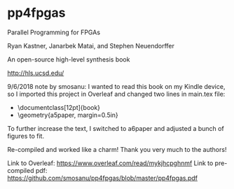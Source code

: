 # pp4fpgas
Parallel Programming for FPGAs

Ryan Kastner, Janarbek Matai, and Stephen Neuendorffer

An open-source high-level synthesis book

http://hls.ucsd.edu/

9/6/2018 note by smosanu:
I wanted to read this book on my Kindle device, so I imported this project in Overleaf and changed two lines in main.tex file:
- \documentclass[12pt]{book}
- \geometry{a5paper, margin=0.5in}

To further increase the text, I switched to a6paper and adjusted a bunch of figures to fit.

Re-compiled and worked like a charm! Thank you very much to the authors!

Link to Overleaf: https://www.overleaf.com/read/mykjhcpghnmf
Link to pre-compiled pdf: https://github.com/smosanu/pp4fpgas/blob/master/pp4fpgas.pdf
